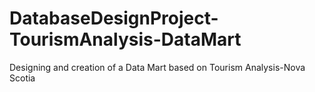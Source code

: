 # DatabaseDesignProject-TourismAnalysis-DataMart
Designing and creation of a Data Mart based on Tourism Analysis-Nova Scotia
